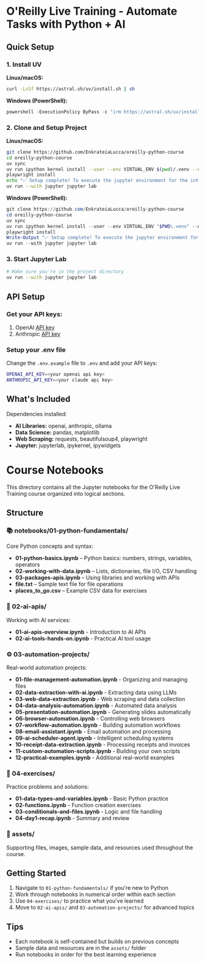 # O'Reilly Live Training - Automate Tasks with Python + AI 

## Quick Setup

### 1. Install UV
**Linux/macOS:**
```bash
curl -LsSf https://astral.sh/uv/install.sh | sh
```

**Windows (PowerShell):**
```powershell
powershell -ExecutionPolicy ByPass -c "irm https://astral.sh/uv/install.ps1 | iex"
```

### 2. Clone and Setup Project

**Linux/macOS:**
```bash
git clone https://github.com/EnkrateiaLucca/oreilly-python-course
cd oreilly-python-course
uv sync
uv run ipython kernel install --user --env VIRTUAL_ENV $(pwd)/.venv --name=oreilly-automate-py
playwright install
echo "✅ Setup complete! To execute the jupyter environment for the interactive notebooks run:"
uv run --with jupyter jupyter lab
```

**Windows (PowerShell):**
```powershell
git clone https://github.com/EnkrateiaLucca/oreilly-python-course
cd oreilly-python-course
uv sync
uv run ipython kernel install --user --env VIRTUAL_ENV "$PWD\.venv" --name=oreilly-automate-py
playwright install
Write-Output "✅ Setup complete! To execute the jupyter environment for the interactive notebooks run:"
uv run --with jupyter jupyter lab
```

### 3. Start Jupyter Lab
```bash
# Make sure you're in the project directory
uv run --with jupyter jupyter lab
```

## API Setup

### Get your API keys:
1. OpenAI [API key](https://platform.openai.com/)
2. Anthropic [API key](https://docs.anthropic.com/en/docs/get-started)

### Setup your .env file
Change the `.env.example` file to `.env` and add your API keys:

```bash
OPENAI_API_KEY=<your openai api key>
ANTHROPIC_API_KEY=<your claude api key>
```

## What's Included
Dependencies installed:
- **AI Libraries:** openai, anthropic, ollama
- **Data Science:** pandas, matplotlib
- **Web Scraping:** requests, beautifulsoup4, playwright
- **Jupyter:** jupyterlab, ipykernel, ipywidgets

# Course Notebooks

This directory contains all the Jupyter notebooks for the O'Reilly Live Training course organized into logical sections.

## Structure

### 📚 notebooks/01-python-fundamentals/
Core Python concepts and syntax:
- **01-python-basics.ipynb** – Python basics: numbers, strings, variables, operators
- **02-working-with-data.ipynb** – Lists, dictionaries, file I/O, CSV handling
- **03-packages-apis.ipynb** – Using libraries and working with APIs
- **file.txt** – Sample text file for file operations
- **places_to_go.csv** – Example CSV data for exercises

### 🤖 02-ai-apis/
Working with AI services:
- **01-ai-apis-overview.ipynb** - Introduction to AI APIs
- **02-ai-tools-hands-on.ipynb** - Practical AI tool usage

### ⚙️ 03-automation-projects/
Real-world automation projects:
- **01-file-management-automation.ipynb** - Organizing and managing files
- **02-data-extraction-with-ai.ipynb** - Extracting data using LLMs
- **03-web-data-extraction.ipynb** - Web scraping and data collection
- **04-data-analysis-automation.ipynb** - Automated data analysis
- **05-presentation-automation.ipynb** - Generating slides automatically
- **06-browser-automation.ipynb** - Controlling web browsers
- **07-workflow-automation.ipynb** - Building automation workflows
- **08-email-assistant.ipynb** - Email automation and processing
- **09-ai-scheduler-agent.ipynb** - Intelligent scheduling systems
- **10-receipt-data-extraction.ipynb** - Processing receipts and invoices
- **11-custom-automation-scripts.ipynb** - Building your own scripts
- **12-practical-examples.ipynb** - Additional real-world examples

### 📝 04-exercises/
Practice problems and solutions:
- **01-data-types-and-variables.ipynb** - Basic Python practice
- **02-functions.ipynb** - Function creation exercises
- **03-conditionals-and-files.ipynb** - Logic and file handling
- **04-day1-recap.ipynb** - Summary and review

### 📁 assets/
Supporting files, images, sample data, and resources used throughout the course.

## Getting Started

1. Navigate to `01-python-fundamentals/` if you're new to Python
2. Work through notebooks in numerical order within each section
3. Use `04-exercises/` to practice what you've learned
4. Move to `02-ai-apis/` and `03-automation-projects/` for advanced topics

## Tips

- Each notebook is self-contained but builds on previous concepts
- Sample data and resources are in the `assets/` folder
- Run notebooks in order for the best learning experience